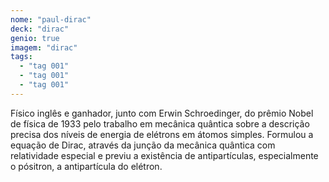 ```yaml
---
nome: "paul-dirac"
deck: "dirac"
genio: true
imagem: "dirac"
tags:
  - "tag 001"
  - "tag 001"
  - "tag 001"
---
```


Físico inglês e ganhador, junto com Erwin Schroedinger, do prêmio Nobel de física de 1933 pelo trabalho em mecânica quântica sobre a descrição precisa dos níveis de energia de elétrons em átomos simples. Formulou a equação de Dirac, através da junção da mecânica quântica com relatividade especial e previu a existência de antipartículas, especialmente o pósitron, a antipartícula do elétron.
